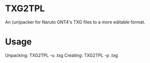 # TXG2TPL
An (un)packer for Naruto GNT4's TXG files to a more editable format.

# Usage
Unpacking: TXG2TPL -u <TXG File>.txg
Creating: TXG2TPL -p <Folder Path> <Output Name>.txg